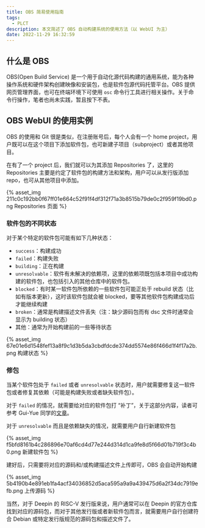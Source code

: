```yaml
---
title: OBS 简易使用指南
tags:
  - PLCT
description: 本文简述了 OBS 自动构建系统的使用方法（以 WebUI 为主）
date: 2022-11-29 16:32:59
---
```



## 什么是 OBS

OBS(Open Build Service) 是一个用于自动化源代码构建的通用系统，能为各种操作系统和硬件架构创建映像和安装包，也是软件包源代码托管平台。OBS 提供网页管理界面，也可在终端环境下可使用 `osc` 命令行工具进行相关操作。关于命令行操作，笔者也尚未实践，暂且按下不表。

## OBS WebUI 的使用实例

OBS 的使用和 Git 很是类似，在注册账号后，每个人会有一个 home project，用户既可以在这个项目下添加软件包，也可新建子项目（subproject）或者其他项目。

在有了一个 project 后，我们就可以为其添加 Repositories 了，这里的 Repositories 主要是约定了软件包的构建方法和架构，用户可以从发行版添加 repo，也可从其他项目中添加。

{% asset_img 211c0c192bb0f67ff01e664c52f91f4df312f71a3b8515b79de0c2f959f19bd0.png Repositories 页面 %}

### 软件包的不同状态

对于某个特定的软件包可能有如下几种状态：

- `success`：构建成功
- `failed`：构建失败
- `building`：正在构建
- `unresolvable`：软件有未解决的依赖项，这里的依赖项既包括本项目中成功构建的软件包，也包括引入的其他仓库中的软件包。
- `blocked`：有时某一软件包所依赖的一些软件包可能正处于 rebuild 状态（比如有版本更新），这时该软件包就会被 blocked，要等其他软件包构建成功后才能继续构建
- `broken`：通常是构建描述文件丢失（注：缺少源码包而有 dsc 文件时通常会显示为 building 状态）
- 其他：通常为开始构建前的一些等待状态

{% asset_img 67e01e6d1548fef13a8f9c1d3b5da3cbdfdcde374dd5574e86f466d1f4f17a2b.png 构建状态 %}

### 修包

当某个软件包处于 `failed` 或者 `unresolvable` 状态时，用户就需要修复这一软件包或者修复其依赖（可能是构建失败或者缺失软件包）。

对于 `failed` 的情况，就需要给对应的软件包打 “补丁”，关于这部分内容，读者可参考 Gui-Yue 同学的[文章](https://www.cnblogs.com/Gui-Yue/articles/16913125.html)。

对于 `unresolvable` 而且是依赖缺失的情况，就需要用户自行新建软件包

{% asset_img f5bfd8161b4c286896e70af6cd4d77e244d314d1ca9fe8d5f66d01b719f3c4b0.png 新建软件包 %}

建好后，只需要将对应的源码和/或构建描述文件上传即可，OBS 会自动开始构建

{% asset_img 5b4190b4e891eb1fa4acf34036852d5aca595a9a9a439475d6a2f34dc7919efb.png 上传源码 %}

当然，对于 Deepin 的 RISC-V 发行版来说，用户通常可以在 Deepin 的官方仓库找到对应的源码包，而对于其他发行版或者新软件包而言，就需要用户自行创建符合 Debian 或特定发行版规范的源码包和描述文件了。
